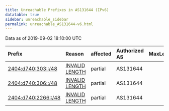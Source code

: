 ```yaml
---
title: Unreachable Prefixes in AS131644 (IPv6)
datatable: true
sidebar: unreachable_sidebar
permalink: unreachable_AS131644-v6.html
---
```


Data as of 2019-09-02 18:10:00 UTC


<div class="datatable-begin"></div>

| Prefix                                                           | Reason                                                                                                         | affected   | Authorized AS   |   MaxLength | Anchor                                       |   unreachable /48s |
|:-----------------------------------------------------------------|:---------------------------------------------------------------------------------------------------------------|:-----------|:----------------|------------:|:---------------------------------------------|-------------------:|
| [2404:d740:303::/48](https://stat.ripe.net/2404:d740:303::/48)   | [INVALID LENGTH](https://rpki-validator.ripe.net/announcement-preview?asn=AS131644&prefix=2404:d740:303::/48)  | partial    | AS131644        |           0 | [APNIC](unreachable_APNIC_RPKI_Root-v6.html) |                  1 |
| [2404:d740:306::/48](https://stat.ripe.net/2404:d740:306::/48)   | [INVALID LENGTH](https://rpki-validator.ripe.net/announcement-preview?asn=AS131644&prefix=2404:d740:306::/48)  | partial    | AS131644        |           0 | [APNIC](unreachable_APNIC_RPKI_Root-v6.html) |                  1 |
| [2404:d740:2266::/48](https://stat.ripe.net/2404:d740:2266::/48) | [INVALID LENGTH](https://rpki-validator.ripe.net/announcement-preview?asn=AS131644&prefix=2404:d740:2266::/48) | partial    | AS131644        |           0 | [APNIC](unreachable_APNIC_RPKI_Root-v6.html) |                  1 |

<div class="datatable-end"></div>